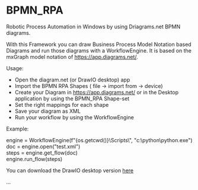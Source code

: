 # BPMN_RPA
Robotic Process Automation in Windows by using Driagrams.net BPMN diagrams.

With this Framework you can draw Business Process Model Notation based Diagrams and run those diagrams with a WorkflowEngine.
It is based on the mxGraph model notation of https://app.diagrams.net/.

Usage:
- Open the diagram.net (or DrawIO desktop) app
- Import the BPMN RPA Shapes ( file -> import from -> device)
- Create your Diagram in https://app.diagrams.net/ or in the Desktop application by using the BPMN_RPA Shape-set
- Set the right mappings for each shape
- Save your diagram as XML
- Run your workflow by using the WorkflowEngine

Example:

engine = WorkflowEngine(f"{os.getcwd()}\\Scripts\\", "c:\\python\\python.exe")<br>
doc = engine.open("test.xml")<br>
steps = engine.get_flow(doc)<br>
engine.run_flow(steps)<br>

You can download the DrawIO desktop version [here](https://github.com/jgraph/drawio-desktop/releases)

...

